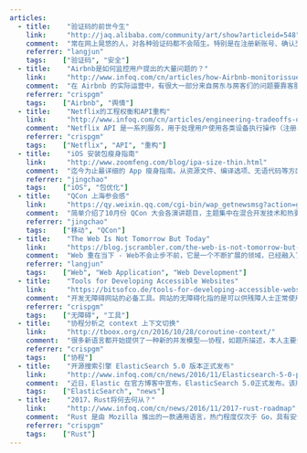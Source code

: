 ```yaml
---
articles:
  - title:    "验证码的前世今生"
    link:     "http://jaq.alibaba.com/community/art/show?articleid=548"
    comment:  "常在网上晃悠的人，对各种验证码都不会陌生。特别是在注册新账号、确认交易时，它们都会频繁出现，要求我们输入正确的验证码，那这些看上去跟我们要做的事情完全无关的验证码到底有何作用呢？<p><a href=\"http://jaq.alibaba.com/community/art/show?articleid=548\">前世篇</a> | <a href=\"http://jaq.alibaba.com/community/art/show?articleid=582\">今生篇</a></p>"
    referrer: "langjun"
    tags:    ["验证码", "安全"]
  - title:    "Airbnb是如何监控用户提出的大量问题的？"
    link:     "http://www.infoq.com/cn/articles/how-Airbnb-monitorissues-raised-by-users"
    comment:  "在 Airbnb 的实际运营中，有很大一部分来自房东与房客们的问题要靠客服人员来处理。他们希望了解数量巨大的表单，并找出其中的趋势或者实时探测到不希望出现的问题。这需要一种监控方式，当特定问题频繁出现时提醒并发出警告。"
    referrer: "crispgm"
    tags:    ["Airbnb", "舆情"]
  - title:    "Netflix的工程权衡和API重构"
    link:     "http://www.infoq.com/cn/articles/engineering-tradeoffs-of-netflix-and-api-reconstruction"
    comment:  "Netflix API 是一系列服务，用于处理用户使用各类设备执行操作（注册、内容查找和播放）时产生的流量。过去几年来，这套服务在不同方面有了显著增长：复杂度更高，请求数量激增，随着业务落地全球更多地区，Netflix 订户数量也有了显著增长。随着对 Netflix API 的需求持续增加，承担这一系列责任的系统架构逐渐开始面临局限。为了更好地适应未来增长，Netflix 开始构建一套新架构。本文介绍了我们在重新设计系统架构的过程中遇到的挑战，以及我们是如何协调看似矛盾的工程原则：速率和完整的所有权 vs. 最大程度的代码重用和整合。"
    referrer: "crispgm"
    tags:    ["Netflix", "API", "重构"]
  - title:    "iOS 安装包瘦身指南"
    link:     "http://www.zoomfeng.com/blog/ipa-size-thin.html"
    comment:  "迄今为止最详细的 App 瘦身指南。从资源文件、编译选项、无语代码等方面介绍 App 瘦身方法，推荐了一些实用工具。给出的参考文章也很值得阅读。"
    referrer: "jingchao"
    tags:    ["iOS", "包优化"]
  - title:    "QCon 上海参会感"
    link:     "https://qy.weixin.qq.com/cgi-bin/wap_getnewsmsg?action=get&__biz=MzI1ODUxNTI1Ng==&mixuin=MjQ5NTM3NjAwNDI4MDAxODMyMQ==&mid=10000067&idx=1&sn=a1a3b41690f36df3974b19ecc6b8a438"
    comment:  "简单介绍了10月份 QCon 大会各演讲题目，主题集中在混合开发技术和热更新技术。详细内容请到文章给出的链接中下载 PPT。"
    referrer: "jingchao"
    tags:    ["移动", "QCon"]
  - title:    "The Web Is Not Tomorrow But Today"
    link:     "https://blog.jscrambler.com/the-web-is-not-tomorrow-but-today/"
    comment:  "Web 重在当下 - Web不会止步不前，它是一个不断扩展的领域，已经融入了我们的生活。文章介绍 Web 的发展及作者对其未来的想法。"
    referrer: "langjun"
    tags:    ["Web", "Web Application", "Web Development"]
  - title:    "Tools for Developing Accessible Websites"
    link:     "https://bitsofco.de/tools-for-developing-accessible-websites/"
    comment:  "开发无障碍网站的必备工具。网站的无障碍化指的是可以供残障人士正常使用。在注重人文关怀的国家，这块往往会被充分考虑。但在国内并非如此，我们作为医疗相关从业者，在有些产品中应该考虑到这些。"
    referrer: "crispgm"
    tags:    ["无障碍", "工具"]
  - title:    "协程分析之 context 上下文切换"
    link:     "http://tboox.org/cn/2016/10/28/coroutine-context/"
    comment:  "很多新语言都开始提供了一种新的并发模型——协程，如题所描述，本人主要介绍协程上下文切换实现。"
    referrer: "crispgm"
    tags:    ["协程"]
  - title:    "开源搜索引擎 ElasticSearch 5.0 版本正式发布"
    link:     "http://www.infoq.com/cn/news/2016/11/Elasticsearch-5-0-publish"
    comment:  "近日，Elastic 在官方博客中宣布，ElasticSearch 5.0正式发布。该版本基于 Lucene 6.2.0，已经在 Elastic Cloud 上完成了部署。据称，这是迄今为止最快、最安全、最易用的版本。"
    tags:    ["ElasticSearch", "news"]
  - title:    "2017，Rust将何去何从？"
    link:     "http://www.infoq.com/cn/news/2016/11/2017-rust-roadmap"
    comment:  "Rust 是由 Mozilla 推出的一款通用语言，热门程度仅次于 Go，具有安全、高并发等特点。"
    referrer: "crispgm"
    tags:    ["Rust"]
---
```

